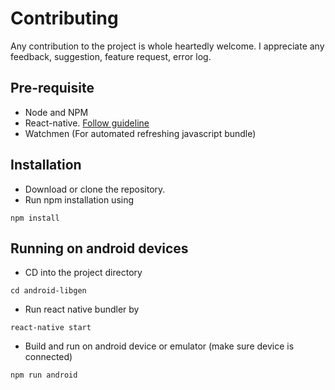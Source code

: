 # Contributing

Any contribution to the project is whole heartedly welcome. I appreciate any feedback, suggestion, feature request, error log.

## Pre-requisite
* Node and NPM
* React-native. [Follow guideline](https://facebook.github.io/react-native/docs/getting-started)
* Watchmen (For automated refreshing javascript bundle)

## Installation
* Download or clone the repository.
* Run npm installation using 

`npm install`

## Running on android devices
* CD into the project directory 

`cd android-libgen`

* Run react native bundler by 

`react-native start`

* Build and run on android device or emulator (make sure device is connected)

`npm run android`
